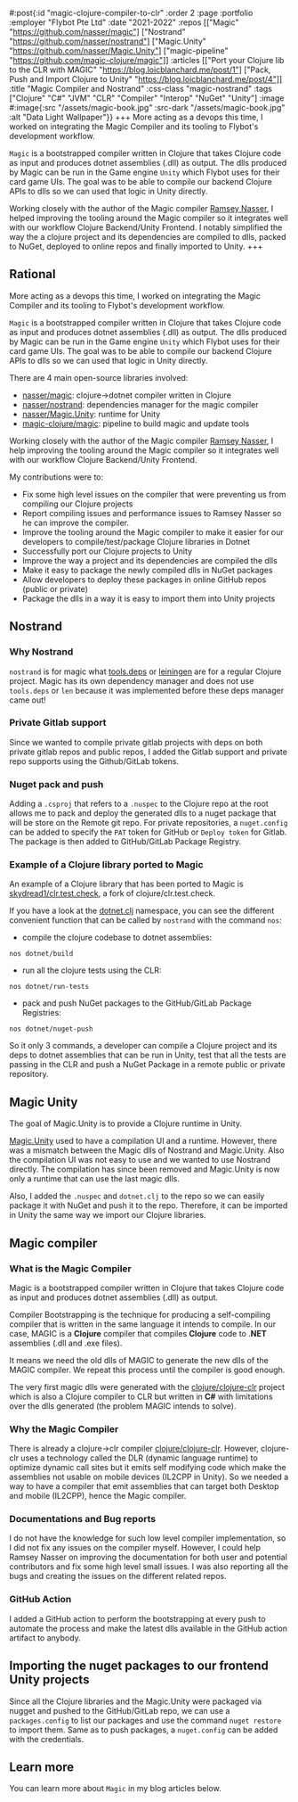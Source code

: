 #:post{:id "magic-clojure-compiler-to-clr"
       :order 2
       :page :portfolio
       :employer "Flybot Pte Ltd" 
       :date "2021-2022"
       :repos [["Magic" "https://github.com/nasser/magic"] 
               ["Nostrand" "https://github.com/nasser/nostrand"]
               ["Magic.Unity" "https://github.com/nasser/Magic.Unity"] 
               ["magic-pipeline" "https://github.com/magic-clojure/magic"]]
       :articles [["Port your Clojure lib to the CLR with MAGIC" "https://blog.loicblanchard.me/post/1"]
                  ["Pack, Push and Import Clojure to Unity" "https://blog.loicblanchard.me/post/4"]]
       :title "Magic Compiler and Nostrand"
       :css-class "magic-nostrand"
       :tags ["Clojure" "C#" "JVM" "CLR" "Compiler" "Interop" "NuGet" "Unity"]
       :image #:image{:src "/assets/magic-book.jpg"
                      :src-dark "/assets/magic-book.jpg"
                      :alt "Data Light Wallpaper"}}
+++
More acting as a devops this time, I worked on integrating the Magic Compiler and its tooling to Flybot's development workflow.

`Magic` is a bootstrapped compiler written in Clojure that takes Clojure code as input and produces dotnet assemblies (.dll) as output. The dlls produced by Magic can be run in the Game engine `Unity` which Flybot uses for their card game UIs. The goal was to be able to compile our backend Clojure APIs to dlls so we can used that logic in Unity directly.

Working closely with the author of the Magic compiler [Ramsey Nasser](https://github.com/nasser), I helped improving the tooling around the Magic compiler so it integrates well with our workflow Clojure Backend/Unity Frontend. I notably simplified the way the a clojure project and its dependencies are compiled to dlls, packed to NuGet, deployed to online repos and finally imported to Unity.
+++
## Rational

More acting as a devops this time, I worked on integrating the Magic Compiler and its tooling to Flybot's development workflow.

`Magic` is a bootstrapped compiler written in Clojure that takes Clojure code as input and produces dotnet assemblies (.dll) as output. The dlls produced by Magic can be run in the Game engine `Unity` which Flybot uses for their card game UIs. The goal was to be able to compile our backend Clojure APIs to dlls so we can used that logic in Unity directly.

There are 4 main open-source libraries involved:
- [nasser/magic](https://github.com/nasser/magic): clojure->dotnet compiler written in Clojure
- [nasser/nostrand](https://github.com/nasser/nostrand): dependencies manager for the magic compiler
- [nasser/Magic.Unity](https://github.com/nasser/Magic.Unity): runtime for Unity
- [magic-clojure/magic](https://github.com/magic-clojure/magic): pipeline to build magic and update tools

Working closely with the author of the Magic compiler [Ramsey Nasser](https://github.com/nasser), I help improving the tooling around the Magic compiler so it integrates well with our workflow Clojure Backend/Unity Frontend.

My contributions were to:
- Fix some high level issues on the compiler that were preventing us from compiling our Clojure projects
- Report compiling issues and performance issues to Ramsey Nasser so he can improve the compiler.
- Improve the tooling around the Magic compiler to make it easier for our developers to compile/test/package Clojure libraries in Dotnet
- Successfully port our Clojure projects to Unity
- Improve the way a project and its dependencies are compiled the dlls
- Make it easy to package the newly compiled dlls in NuGet packages
- Allow developers to deploy these packages in online GitHub repos (public or private)
- Package the dlls in a way it is easy to import them into Unity projects

## Nostrand

### Why Nostrand

`nostrand` is for magic what [tools.deps](https://github.com/clojure/tools.deps.alpha) or [leiningen](https://github.com/technomancy/leiningen) are for a regular Clojure project. Magic has its own dependency manager and does not use `tools.deps` or `len` because it was implemented before these deps manager came out!

### Private Gitlab support

Since we wanted to compile private gitlab projects with deps on both private gitlab repos and public repos, I added the Gitlab support and private repo supports using the Github/GitLab tokens.

### Nuget pack and push

Adding a `.csproj` that refers to a `.nuspec` to the Clojure repo at the root allows me to pack and deploy the generated dlls to a nuget package that will be store on the Remote git repo. For private repositories, a `nuget.config` can be added to specify the `PAT` token for GitHub or `Deploy token` for Gitlab. The package is then added to GitHub/GitLab Package Registry.

### Example of a Clojure library ported to Magic

An example of a Clojure library that has been ported to Magic is [skydread1/clr.test.check](https://github.com/skydread1/clr.test.check/tree/magic), a fork of clojure/clr.test.check.

If you have a look at the [dotnet.clj](https://github.com/skydread1/clr.test.check/blob/magic/dotnet.clj) namespace, you can see the different convenient function that can be called by `nostrand` with the command `nos`:

- compile the clojure codebase to dotnet assemblies:
```
nos dotnet/build
```
- run all the clojure tests using the CLR:
```
nos dotnet/run-tests
```
- pack and push NuGet packages to the GitHub/GitLab Package Registries:
```
nos dotnet/nuget-push
```

So it only 3 commands, a developer can compile a Clojure project and its deps to dotnet assemblies that can be run in Unity, test that all the tests are passing in the CLR and push a NuGet Package in a remote public or private repository.

## Magic Unity

The goal of Magic.Unity is to provide a Clojure runtime in Unity.

[Magic.Unity](https://github.com/nasser/Magic.Unity) used to have a compilation UI and a runtime. However, there was a mismatch between the Magic dlls of Nostrand and Magic.Unity. Also the compilation UI was not easy to use and we wanted to use Nostrand directly. The compilation has since been removed and Magic.Unity is now only a runtime that can use the last magic dlls.

Also, I added the `.nuspec` and `dotnet.clj` to the repo so we can easily package it with NuGet and push it to the repo. Therefore, it can be imported in Unity the same way we import our Clojure libraries.

## Magic compiler

### What is the Magic Compiler

Magic is a bootstrapped compiler written in Clojure that takes Clojure code as input and produces dotnet assemblies (.dll) as output.

Compiler Bootstrapping is the technique for producing a self-compiling compiler that is written in the same language it intends to compile. In our case, MAGIC is a **Clojure** compiler that compiles **Clojure** code to .**NET** assemblies (.dll and .exe files).

It means we need the old dlls of MAGIC to generate the new dlls of the MAGIC compiler. We repeat this process until the compiler is good enough. 

The very first magic dlls were generated with the [clojure/clojure-clr](https://github.com/clojure/clojure-clr) project which is also a Clojure compiler to CLR but written in **C#** with limitations over the dlls generated (the problem MAGIC intends to solve).

### Why the Magic Compiler

There is already a clojure->clr compiler [clojure/clojure-clr](https://github.com/clojure/clojure-clr). However, clojure-clr uses a technology called the DLR (dynamic language runtime) to optimize dynamic call sites but it emits self modifying code which make the assemblies not usable on mobile devices (IL2CPP in Unity). So we needed a way to have a compiler that emit assemblies that can target both Desktop and mobile (IL2CPP), hence the Magic compiler.

### Documentations and Bug reports

I do not have the knowledge for such low level compiler implementation, so I did not fix any issues on the compiler myself. However, I could help Ramsey Nasser on improving the documentation for both user and potential contributors and fix some high level small issues. I was also reporting all the bugs and creating the issues on the different related repos.

### GitHub Action

I added a GitHub action to perform the bootstrapping at every push to automate the process and make the latest dlls available in the GitHub action artifact to anybody.

## Importing the nuget packages to our frontend Unity projects

Since all the Clojure libraries and the Magic.Unity were packaged via nugget and pushed to the GitHub/GitLab repo, we can use a `packages.config` to list our packages and use the command `nuget restore` to import them. Same as to push packages, a `nuget.config` can be added with the credentials.

## Learn more

You can learn more about `Magic` in my blog articles below.
